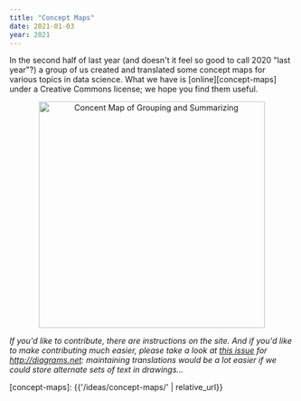 ```yaml
---
title: "Concept Maps"
date: 2021-01-03
year: 2021
---
```


In the second half of last year (and doesn't it feel so good to call 2020 "last year"?)
a group of us created and translated some concept maps for various topics in data science.
What we have is [online][concept-maps] under a Creative Commons license;
we hope you find them useful.

<div align="center">
<img src="{{ '/files/2021/group_by-summarize.svg' | relative_url }}" alt="Concent Map of Grouping and Summarizing" width="400" />
</div>

*If you'd like to contribute, there are instructions on the site.
And if you'd like to make contributing much easier,
please take a look at [this issue](https://github.com/jgraph/drawio/issues/1208) for <http://diagrams.net>:
maintaining translations would be a lot easier if we could store alternate sets of text in drawings...*

[concept-maps]: {{'/ideas/concept-maps/' | relative_url}}

